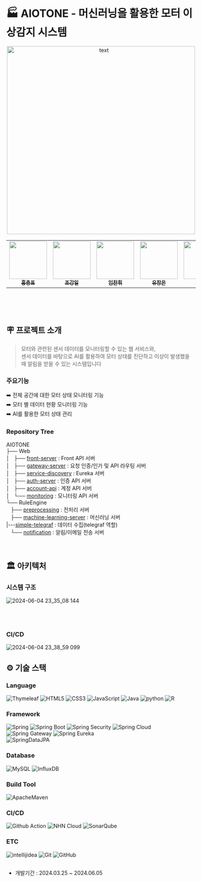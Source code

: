 # 🏭 AIOTONE - 머신러닝을 활용한 모터 이상감지 시스템
<p align="center">
  <img src="https://github.com/nhnacademy-aiot1-T1/.github/assets/80664194/30b941a0-ace2-4eba-bc15-66f76bca5b93" height="500" alt="text" />
</p>

<table align="center">
  <tbody>
    <tr>
      <td align="center"><a href="https://github.com/AoiTuNa"><img src="https://avatars.githubusercontent.com/u/118845947?v=4"width="100px;" alt=""/><br /><sub><b>홍충표</b></sub></a><br /></td>
      <td align="center"><a href="https://github.com/jki12"><img src="https://avatars.githubusercontent.com/u/129145278?v=4" width="100px;" alt=""/><br /><sub><b>조강일</b></sub></a><br /></td>
      <td align="center"><a href="https://github.com/chanhwiim"><img src="https://avatars.githubusercontent.com/u/101960840?v=4" width="100px;" alt=""/><br /><sub><b>임찬휘</b></sub></a><br /></td>
      <td align="center"><a href="https://github.com/ckddms6530"><img src="https://avatars.githubusercontent.com/u/121488797?v=4" width="100px;" alt=""/><br /><sub><b>유창은</b></sub></a><br /></td>
      <td align="center"><a href="https://github.com/pangpangE123"><img src="https://avatars.githubusercontent.com/u/134940639?v=4" width="100px;" alt=""/><br /><sub><b>변상우</b></sub></a><br /></td>
      <td align="center"><a href="https://github.com/qaw302"><img src="https://avatars.githubusercontent.com/u/80664194?v=4" width="100px;" alt=""/><br /><sub><b>박미정</b></sub></a><br /></td>
    </tr>
  </tbody>
</table>

<br />
<br />
<br />  

## 🪧 프로젝트 소개
> 모터와 관련된 센서 데이터를 모니터링할 수 있는 웹 서비스와, <br/>
> 센서 데이터를 바탕으로 AI를 활용하여 모터 상태를 진단하고 이상이 발생했을 때 알림을 받을 수 있는 시스템입니다

### 주요기능 <br />
  ➡️ 전체 공간에 대한 모터 상태 모니터링 기능 <br />
  ➡️ 모터 별 데이터 현황 모니터링 기능 <br />
  ➡️ AI를 활용한 모터 상태 관리 <br />

### Repository Tree
AIOTONE<br>
├── Web<br>
│   ├── [front-server](https://github.com/nhnacademy-aiot1-T1/front-server) : Front API 서버<br>
│   ├── [gateway-server](https://github.com/nhnacademy-aiot1-T1/gateway-server) : 요청 인증/인가 및 API 라우팅 서버<br>
│   ├── [service-discovery](https://github.com/nhnacademy-aiot1-T1/service-discovery) : Eureka 서버<br>
│   ├── [auth-server](https://github.com/nhnacademy-aiot1-T1/auth-server) : 인증 API 서버<br>
│   ├── [account-api](https://github.com/nhnacademy-aiot1-T1/account-api) : 계정 API 서버<br>
│   └── [monitoring](https://github.com/nhnacademy-aiot1-T1/monitoring) : 모니터링 API 서버<br>
└── RuleEngine<br>
    ├── [preprocessing](https://github.com/nhnacademy-aiot1-T1/preprocessing) : 전처리 서버<br>
    ├── [machine-learning-server](https://github.com/nhnacademy-aiot1-T1/machine-learning-server) : 머신러닝 서버<br>
    |---[simple-telegraf](https://github.com/nhnacademy-aiot1-T1/simple-telegraf) : 데이터 수집(telegraf 역할)<br>
    └── [notification](https://github.com/nhnacademy-aiot1-T1/notification) : 알림/이메일 전송 서버<br>
<br />
<br />

## 🏛 아키텍처 
### 시스템 구조
![2024-06-04 23_35_08 144](https://github.com/nhnacademy-aiot1-T1/.github/assets/80664194/400d5f9f-76b9-484f-84ef-01fd4e310399)

<br/>
<br/>

### CI/CD
![2024-06-04 23_38_59 099](https://github.com/nhnacademy-aiot1-T1/.github/assets/80664194/73b26716-64f8-449b-ad93-08b3dd620f44)



## ⚙ 기술 스택
### Language
![Thymeleaf](https://img.shields.io/badge/Thymeleaf-005F0F?style=flat&logo=Thymeleaf&logoColor=white)
![HTML5](https://img.shields.io/badge/HTML5-E34F26?style=flat&logo=html5&logoColor=white)
![CSS3](https://img.shields.io/badge/CSS3-1572B6?style=flat&logo=CSS3&logoColor=white)
![JavaScript](https://img.shields.io/badge/JavaScript-F7DF1E?style=flat&logo=JavaScript&logoColor=white)
![Java](https://img.shields.io/badge/Java-E34F26?style=flat&logo=Java&logoColor=white)
![python](https://img.shields.io/badge/Python-3776AB?style=flat&logo=Python&logoColor=white)
![R](https://img.shields.io/badge/R-276DC3?style=flat&logo=r&logoColor=white)

### Framework
![Spring](https://img.shields.io/badge/spring-6DB33F?style=flat&logo=spring&logoColor=white)
![Spring Boot](https://img.shields.io/badge/spring%20boot-6DB33F?style=flat&logo=springboot&logoColor=white)
![Spring Security](https://img.shields.io/badge/spring%20security-6DB33F?style=flat&logo=springsecurity&logoColor=white)
![Spring Cloud](https://img.shields.io/badge/spring%20cloud-3693F3?style=flat&logo=googlecloud&logoColor=white)
![Spring Gateway](https://img.shields.io/badge/spring%20gateway-3693F3?style=flat&logo=googlecloud&logoColor=white)
![Spring Eureka](https://img.shields.io/badge/spring%20eureka-3693F3?style=flat&logo=googlecloud&logoColor=white)
</br>
![SpringDataJPA](https://img.shields.io/badge/Spring%20Data%20JPA-6DB33F?style=flat&logo=Spring&logoColor=white)

### Database
![MySQL](http://img.shields.io/badge/MySQL-4479A1?style=flat&logo=MySQL&logoColor=white)
![InfluxDB](https://img.shields.io/badge/influxdb-22ADF6?style=flat&logo=influxdb&logoColor=white)

### Build Tool
![ApacheMaven](https://img.shields.io/badge/Maven-C71A36?style=flat&logo=ApacheMaven&logoColor=white)

### CI/CD
![Github Action](https://img.shields.io/badge/Github%20Action-2088FF?style=flat&logo=githubactions&logoColor=white)
![NHN Cloud](https://img.shields.io/badge/-NHN%20Cloud-blue?style=flat&logo=iCloud&logoColor=white)
![SonarQube](https://img.shields.io/badge/SonarQube-4E98CD?style=flat&logo=SonarQube&logoColor=white)

### ETC
![intellijidea](https://img.shields.io/badge/intellij-000000?style=flat&logo=intellijidea&logoColor=white)
![Git](https://img.shields.io/badge/Git-F05032?style=flat&logo=Git&logoColor=white)
![GitHub](https://img.shields.io/badge/GitHub-181717?style=flat&logo=GitHub&logoColor=white)
##
- 개발기간 : 2024.03.25 ~ 2024.06.05
